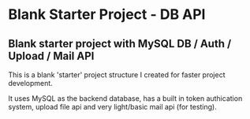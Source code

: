 # Blank Starter Project - DB API
## Blank starter project with MySQL DB / Auth / Upload / Mail API

This is a blank 'starter' project structure I created for faster project development.

It uses MySQL as the backend database, has a built in token authication system, upload file api and very light/basic mail api (for testing).
